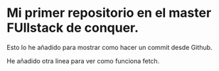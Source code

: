 # Mi primer repositorio en el master FUllstack  de conquer.

Esto lo he añadido para mostrar como hacer un commit desde Github.

He añadido otra linea para ver como funciona fetch.
